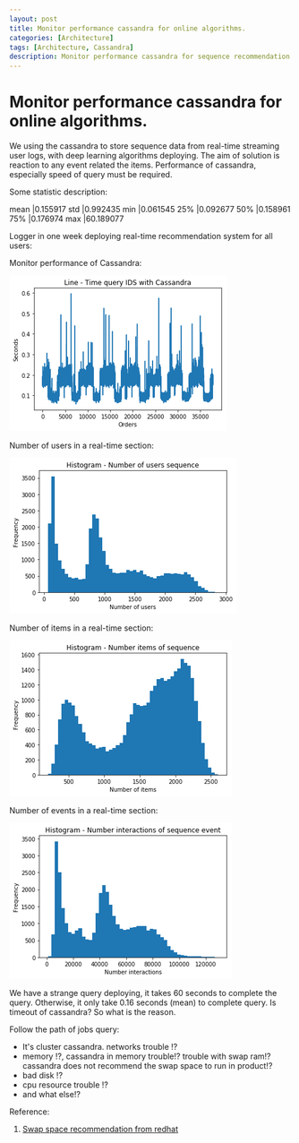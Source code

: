 ```yaml
---
layout: post
title: Monitor performance cassandra for online algorithms.
categories: [Architecture]
tags: [Architecture, Cassandra]
description: Monitor performance cassandra for sequence recommendation models.
--- 
```


# Monitor performance cassandra for online algorithms.

We using the cassandra to store sequence data from real-time streaming user logs, with deep learning algorithms deploying. 
The aim of solution is reaction to any event related the items. Performance of cassandra, especially speed of query must be required.

Some statistic description:

mean    |0.155917
std     |0.992435
min     |0.061545
25%     |0.092677
50%     |0.158961
75%     |0.176974
max     |60.189077
 
Logger in one week deploying real-time recommendation system for all users:


Monitor performance of Cassandra:

![Cassandra](/pictures/cassandra_deploy_aweek.png)

Number of users in a real-time section:

![Cassandra](/pictures/number_of_user_in_a_section_realtime.png)

Number of items in a real-time section:

![Cassandra](/pictures/number_of_items_in_a_section_realtime.png)

Number of events in a real-time section:

![Cassandra](/pictures/number_of_interaction_of_section_realtime.png)

We have a strange query deploying, it takes 60 seconds to complete the query. Otherwise, it only take 0.16 seconds (mean) to complete query. 
Is timeout of cassandra? So what is the reason.

Follow the path of jobs query:
- It's cluster cassandra. networks trouble !? 
- memory !?, cassandra in memory trouble!? trouble with swap ram!? cassandra does not recommend the swap space to run in product!?
- bad disk !?
- cpu resource trouble !?
- and what else!?


Reference:
1. [Swap space recommendation from redhat](https://access.redhat.com/documentation/en-us/red_hat_enterprise_linux/7/html/storage_administration_guide/ch-swapspace)
